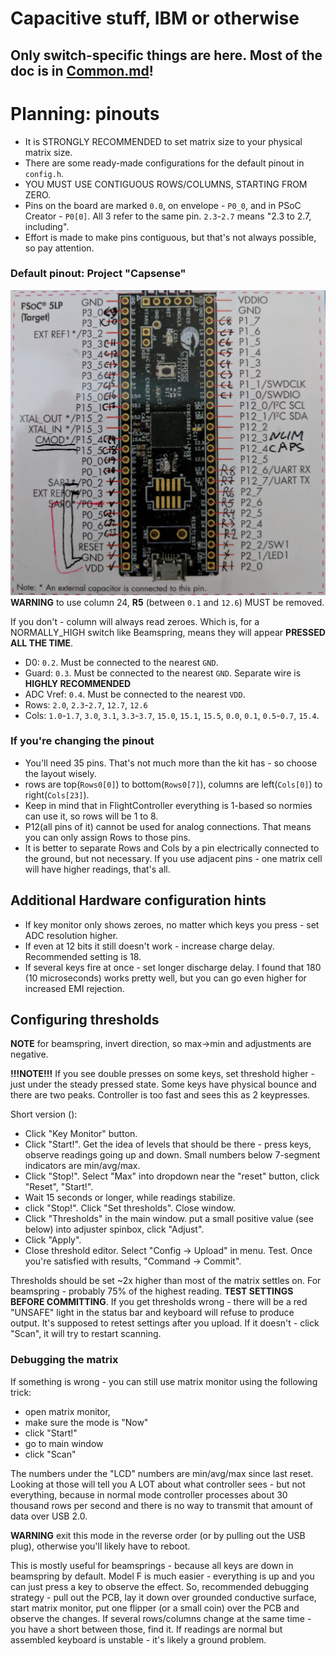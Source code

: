 # Capacitive stuff, IBM or otherwise

## Only switch-specific things are here. Most of the doc is in [Common.md](Common.md)!

# Planning: pinouts

* It is STRONGLY RECOMMENDED to set matrix size to your physical matrix size.
* There are some ready-made configurations for the default pinout in `config.h`.
* YOU MUST USE CONTIGUOUS ROWS/COLUMNS, STARTING FROM ZERO.
* Pins on the board are marked `0.0`, on envelope - `P0_0`, and in PSoC Creator - `P0[0]`. All 3 refer to the same pin. `2.3`-`2.7` means "2.3 to 2.7, including".
* Effort is made to make pins contiguous, but that's not always possible, so pay attention.

### Default pinout: Project "Capsense"

![default pinout](pinouts/8x24_pinout.png)
**WARNING** to use column 24, **R5** (between `0.1` and `12.6`) MUST be removed.

If you don't - column will always read zeroes. Which is, for a NORMALLY_HIGH switch like Beamspring, means they will appear **PRESSED ALL THE TIME**.

* D0: `0.2`. Must be connected to the nearest `GND`.
* Guard: `0.3`. Must be connected to the nearest `GND`. Separate wire is **HIGHLY RECOMMENDED**
* ADC Vref: `0.4`. Must be connected to the nearest `VDD`.
* Rows: `2.0`, `2.3`-`2.7`, `12.7`, `12.6`
* Cols: `1.0`-`1.7`, `3.0`, `3.1`, `3.3`-`3.7`, `15.0`, `15.1`, `15.5`, `0.0`, `0.1`, `0.5`-`0.7`, `15.4`.

### If you're changing the pinout
* You'll need 35 pins. That's not much more than the kit has - so choose the layout wisely.
* rows are top(`Rows0[0]`) to bottom(`Rows0[7]`), columns are left(`Cols[0]`) to right(`Cols[23]`).
* Keep in mind that in FlightController everything is 1-based so normies can use it, so rows will be 1 to 8.
* P12(all pins of it) cannot be used for analog connections. That means you can only assign Rows to those pins.
* It is better to separate Rows and Cols by a pin electrically connected to the ground, but not necessary. If you use adjacent pins - one matrix cell will have higher readings, that's all.


## Additional Hardware configuration hints
* If key monitor only shows zeroes, no matter which keys you press - set ADC resolution higher.
* If even at 12 bits it still doesn't work - increase charge delay. Recommended setting is 18.
* If several keys fire at once - set longer discharge delay. I found that 180 (10 microseconds) works pretty well, but you can go even higher for increased EMI rejection.

## Configuring thresholds
**NOTE** for beamspring, invert direction, so max->min and adjustments are negative.

**!!!NOTE!!!** If you see double presses on some keys, set threshold higher - just under the steady pressed state. Some keys have physical bounce and there are two peaks. Controller is too fast and sees this as 2 keypresses.

Short version ():
* Click "Key Monitor" button.
* Click "Start!". Get the idea of levels that should be there - press keys, observe readings going up and down. Small numbers below 7-segment indicators are min/avg/max.
* Click "Stop!". Select "Max" into dropdown near the "reset" button, click "Reset", "Start!".
* Wait 15 seconds or longer, while readings stabilize.
* click "Stop!". Click "Set thresholds". Close window.
* Click "Thresholds" in the main window. put a small positive value (see below) into adjuster spinbox, click "Adjust".
* Click "Apply".
* Close threshold editor. Select "Config -> Upload" in menu. Test. Once you're satisfied with results, "Command -> Commit".

Thresholds should be set ~2x higher than most of the matrix settles on. For beamspring - probably 75% of the highest reading.
**TEST SETTINGS BEFORE COMMITTING**. If you get thresholds wrong - there will be a red "UNSAFE" light in the status bar and keyboard will refuse to produce output. It's supposed to retest settings after you upload. If it doesn't - click "Scan", it will try to restart scanning.

### Debugging the matrix
If something is wrong - you can still use matrix monitor using the following trick:
* open matrix monitor,
* make sure the mode is "Now"
* click "Start!"
* go to main window
* click "Scan"

The numbers under the "LCD" numbers are min/avg/max since last reset. Looking at those will tell you A LOT about what controller sees - but not everything, because in normal mode controller processes about 30 thousand rows per second and there is no way to transmit that amount of data over USB 2.0.

**WARNING** exit this mode in the reverse order (or by pulling out the USB plug), otherwise you'll likely have to reboot.

This is mostly useful for beamsprings - because all keys are down in beamspring by default. Model F is much easier - everything is up and you can just press a key to observe the effect. So, recommended debugging strategy - pull out the PCB, lay it down over grounded conductive surface, start matrix monitor, put one flipper (or a small coin) over the PCB and observe the changes. If several rows/columns change at the same time - you have a short between those, find it. If readings are normal but assembled keyboard is unstable - it's likely a ground problem.
